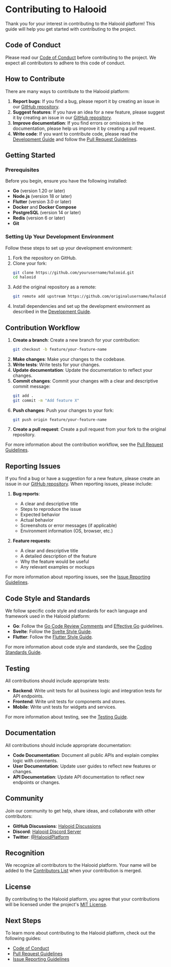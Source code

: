 # Contributing to Halooid

Thank you for your interest in contributing to the Halooid platform! This guide will help you get started with contributing to the project.

## Code of Conduct

Please read our [Code of Conduct](code-of-conduct.md) before contributing to the project. We expect all contributors to adhere to this code of conduct.

## How to Contribute

There are many ways to contribute to the Halooid platform:

1. **Report bugs**: If you find a bug, please report it by creating an issue in our [GitHub repository](https://github.com/yourusername/halooid/issues).
2. **Suggest features**: If you have an idea for a new feature, please suggest it by creating an issue in our [GitHub repository](https://github.com/yourusername/halooid/issues).
3. **Improve documentation**: If you find errors or omissions in the documentation, please help us improve it by creating a pull request.
4. **Write code**: If you want to contribute code, please read the [Development Guide](../development/index.md) and follow the [Pull Request Guidelines](pull-requests.md).

## Getting Started

### Prerequisites

Before you begin, ensure you have the following installed:

- **Go** (version 1.20 or later)
- **Node.js** (version 18 or later)
- **Flutter** (version 3.0 or later)
- **Docker** and **Docker Compose**
- **PostgreSQL** (version 14 or later)
- **Redis** (version 6 or later)
- **Git**

### Setting Up Your Development Environment

Follow these steps to set up your development environment:

1. Fork the repository on GitHub.
2. Clone your fork:
   ```bash
   git clone https://github.com/yourusername/halooid.git
   cd halooid
   ```
3. Add the original repository as a remote:
   ```bash
   git remote add upstream https://github.com/originalusername/halooid.git
   ```
4. Install dependencies and set up the development environment as described in the [Development Guide](../development/setup.md).

## Contribution Workflow

1. **Create a branch**: Create a new branch for your contribution:
   ```bash
   git checkout -b feature/your-feature-name
   ```
2. **Make changes**: Make your changes to the codebase.
3. **Write tests**: Write tests for your changes.
4. **Update documentation**: Update the documentation to reflect your changes.
5. **Commit changes**: Commit your changes with a clear and descriptive commit message:
   ```bash
   git add .
   git commit -m "Add feature X"
   ```
6. **Push changes**: Push your changes to your fork:
   ```bash
   git push origin feature/your-feature-name
   ```
7. **Create a pull request**: Create a pull request from your fork to the original repository.

For more information about the contribution workflow, see the [Pull Request Guidelines](pull-requests.md).

## Reporting Issues

If you find a bug or have a suggestion for a new feature, please create an issue in our [GitHub repository](https://github.com/yourusername/halooid/issues). When reporting issues, please include:

1. **Bug reports**:
   - A clear and descriptive title
   - Steps to reproduce the issue
   - Expected behavior
   - Actual behavior
   - Screenshots or error messages (if applicable)
   - Environment information (OS, browser, etc.)

2. **Feature requests**:
   - A clear and descriptive title
   - A detailed description of the feature
   - Why the feature would be useful
   - Any relevant examples or mockups

For more information about reporting issues, see the [Issue Reporting Guidelines](issue-reporting.md).

## Code Style and Standards

We follow specific code style and standards for each language and framework used in the Halooid platform:

- **Go**: Follow the [Go Code Review Comments](https://github.com/golang/go/wiki/CodeReviewComments) and [Effective Go](https://golang.org/doc/effective_go) guidelines.
- **Svelte**: Follow the [Svelte Style Guide](https://github.com/sveltejs/svelte/blob/master/CONTRIBUTING.md#style-guide).
- **Flutter**: Follow the [Flutter Style Guide](https://flutter.dev/docs/development/style-guide).

For more information about code style and standards, see the [Coding Standards Guide](../development/coding-standards.md).

## Testing

All contributions should include appropriate tests:

- **Backend**: Write unit tests for all business logic and integration tests for API endpoints.
- **Frontend**: Write unit tests for components and stores.
- **Mobile**: Write unit tests for widgets and services.

For more information about testing, see the [Testing Guide](../development/testing.md).

## Documentation

All contributions should include appropriate documentation:

- **Code Documentation**: Document all public APIs and explain complex logic with comments.
- **User Documentation**: Update user guides to reflect new features or changes.
- **API Documentation**: Update API documentation to reflect new endpoints or changes.

## Community

Join our community to get help, share ideas, and collaborate with other contributors:

- **GitHub Discussions**: [Halooid Discussions](https://github.com/yourusername/halooid/discussions)
- **Discord**: [Halooid Discord Server](https://discord.gg/halooid)
- **Twitter**: [@HalooidPlatform](https://twitter.com/HalooidPlatform)

## Recognition

We recognize all contributors to the Halooid platform. Your name will be added to the [Contributors List](https://github.com/yourusername/halooid/blob/main/CONTRIBUTORS.md) when your contribution is merged.

## License

By contributing to the Halooid platform, you agree that your contributions will be licensed under the project's [MIT License](https://github.com/yourusername/halooid/blob/main/LICENSE).

## Next Steps

To learn more about contributing to the Halooid platform, check out the following guides:

- [Code of Conduct](code-of-conduct.md)
- [Pull Request Guidelines](pull-requests.md)
- [Issue Reporting Guidelines](issue-reporting.md)
